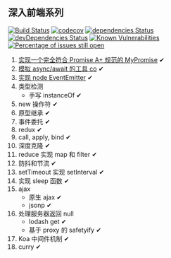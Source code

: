 ## 深入前端系列

[![Build Status](https://travis-ci.org/tjx666/deep-in-fe.svg?branch=master)](https://travis-ci.org/tjx666/deep-in-fe) [![codecov](https://codecov.io/gh/tjx666/deep-in-fe/branch/master/graph/badge.svg)](https://codecov.io/gh/tjx666/deep-in-fe) [![dependencies Status](https://david-dm.org/tjx666/deep-in-fe/status.svg)](https://david-dm.org/tjx666/deep-in-fe) [![devDependencies Status](https://david-dm.org/tjx666/deep-in-fe/dev-status.svg)](https://david-dm.org/tjx666/deep-in-fe?type=dev) [![Known Vulnerabilities](https://snyk.io/test/github/tjx666/deep-in-fe/badge.svg?targetFile=package.json)](https://snyk.io/test/github/tjx666/deep-in-fe?targetFile=package.json) [![Percentage of issues still open](https://isitmaintained.com/badge/open/tjx666/deep-in-fe.svg)](http://isitmaintained.com/project/tjx666/deep-in-fe)

1. [实现一个完全符合 Promise A+ 规范的 MyPromise](https://github.com/tjx666/deep-in-fe/blob/master/src/promise/MyPromise.js) ✔
2. [模拟 async/await 的工具 co](https://github.com/tjx666/deep-in-fe/blob/master/src/co/co.js) ✔
3. [实现 node EventEmitter](https://github.com/tjx666/deep-in-fe/blob/master/src/eventEmitter/EventEmitter.js) ✔
4. 类型检测
   - 手写 instanceOf ✔
5. new 操作符 ✔
6. 原型继承 ✔
7. 事件委托 ✔
8. redux ✔
9. call, apply, bind ✔
10. 深度克隆 ✔
11. reduce 实现 map 和 filter ✔
12. 防抖和节流 ✔
13. setTimeout 实现 setInterval ✔
14. 实现 sleep 函数 ✔
15. ajax
    - 原生 ajax ✔
    - jsonp ✔
16. 处理服务器返回 null
    - lodash get ✔
    - 基于 proxy 的 safetyify ✔
17. Koa 中间件机制 ✔
18. curry ✔

